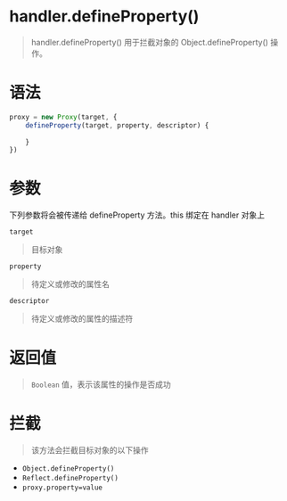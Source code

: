 # handler.defineProperty()
> handler.defineProperty() 用于拦截对象的 Object.defineProperty() 操作。

# 语法
```js
proxy = new Proxy(target, {
    defineProperty(target, property, descriptor) {
        
    }
})
```

# 参数
下列参数将会被传递给 defineProperty 方法。this 绑定在 handler 对象上

`target`
> 目标对象

`property`
> 待定义或修改的属性名

`descriptor`
> 待定义或修改的属性的描述符

# 返回值
> `Boolean` 值，表示该属性的操作是否成功

# 拦截
> 该方法会拦截目标对象的以下操作
* `Object.defineProperty()`
* `Reflect.defineProperty()`
* `proxy.property=value`

